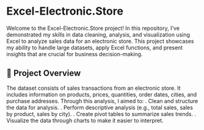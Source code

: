 # Excel-Electronic.Store

Welcome to the Excel-Electronic.Store project! In this repository, I've demonstrated my skills in data cleaning, analysis, and visualization using Excel to analyze sales data for an electronic store. This project showcases my ability to handle large datasets, apply Excel functions, and present insights that are crucial for business decision-making.

## 📝 Project Overview

The dataset consists of sales transactions from an electronic store. It includes information on products, prices, quantities, order dates, cities, and purchase addresses. Through this analysis, I aimed to:
                          . Clean and structure the data for analysis.
                          . Perform descriptive analysis (e.g., total sales, sales by product, sales by city).
                          . Create pivot tables to summarize sales trends.
                          . Visualize the data through charts to make it easier to interpret.
